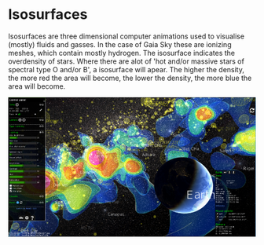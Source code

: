 # Isosurfaces

Isosurfaces are three dimensional computer animations used to visualise (mostly) fluids and gasses. 
In the case of Gaia Sky these are ionizing meshes, which contain mostly hydrogen. The isosurface indicates the overdensity of stars.
Where there are alot of 'hot and/or massive stars of spectral type O and/or B', a isosurface will apear. The higher the density, the more red the area will become, the lower the density, the more blue the area will become.


![Isosurface from Gaia site](https://raw.githubusercontent.com/MackyNous/S4S_Gaia/master/Documentation/img/isosurface.png)
